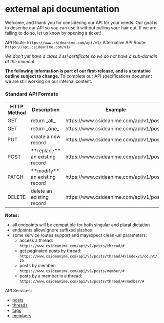
# external api documentation

Welcome, and thank you for considering our API for your needs.  Our goal is to describe our API so you can use it without pulling your hair out.  If we are failing to do so, let us know by opening a ticket!

API Route: `https://www.csideanime.com/api/v1/`
Alternative API Route: `https://api.csideanime.com/v1/`

_We don't yet have a class 2 ssl certificate so we do not have a sub-domain at the moment._

**The following information is part of our first-release, and is a tentative outline subject to change.**  To complete our API specifications document we are still working on our internal content.

### Standard API Formats

<table>
    <tr>
        <th>HTTP Method</th>
        <th>Description</th>
        <th>Example</th>
    </tr>
    <tr>
        <td>GET</td>
        <td>return _all_</td>
        <td>https://www.csideanime.com/api/v1/posts</td>
    </tr>
    <tr>
        <td>GET</td>
        <td>return _one_</td>
        <td>https://www.csideanime.com/api/v1/post/#</td>
    </tr>
    <tr>
        <td>PUT</td>
        <td>create a new record</td>
        <td>https://www.csideanime.com/api/v1/post</td>
    </tr>
    <tr>
        <td>POST</td>
        <td>**replace** an existing record</td>
        <td>https://www.csideanime.com/api/v1/post/#</td>
    </tr>
    <tr>
        <td>PATCH</td>
        <td>**modify** an existing record</td>
        <td>https://www.csideanime.com/api/v1/post/#</td>
    </tr>
    <tr>
        <td>DELETE</td>
        <td>delete an existing record</td>
        <td>https://www.csideanime.com/api/v1/post/#</td>
    </tr>
</table>

**Notes:**

- all endpoints will be compatible for both singular and plural dictation
- endpoints allow/ignore suffixed slashes
- some service routes support and mayexpect clean-url parameters:
    - access a thread: `https://www.csideanime.com/api/v1/posts/thread/#`
    - get paginated posts by thread: `https://www.csideanime.com/api/v1/posts/thread/#/index/1/count/25`
    - posts by member: `https://www.csideanime.com/api/v1/posts/member/#`
    - posts by a member in a thread: `https://www.csideanime.com/api/v1/posts/thread/#/member/#`

API Services:

- [posts](#)
- [threads](#)
- [tags](#)
- [members](#)

